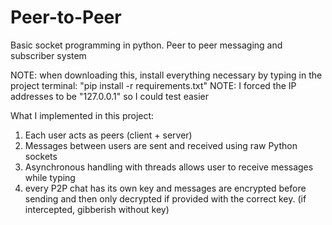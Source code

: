 # Peer-to-Peer

Basic socket programming in python. Peer to peer messaging and subscriber system

NOTE: when downloading this, install everything necessary by typing in the project terminal: "pip install -r requirements.txt"
NOTE: I forced the IP addresses to be "127.0.0.1" so I could test easier

What I implemented in this project:

1. Each user acts as peers (client + server)
2. Messages between users are sent and received using raw Python sockets
3. Asynchronous handling with threads allows user to receive messages while typing
4. every P2P chat has its own key and messages are encrypted before sending and then only decrypted if provided with the correct key. (if intercepted, gibberish without key)
